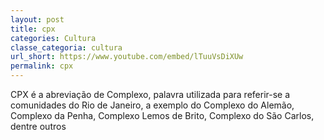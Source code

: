 ```yaml
---
layout: post
title: cpx
categories: Cultura
classe_categoria: cultura
url_short: https://www.youtube.com/embed/lTuuVsDiXUw
permalink: cpx
---
```

CPX é a abreviação de Complexo, palavra utilizada para referir-se a comunidades do Rio de Janeiro, a exemplo do Complexo do Alemão, Complexo da Penha, Complexo Lemos de Brito, Complexo do São Carlos, dentre outros
